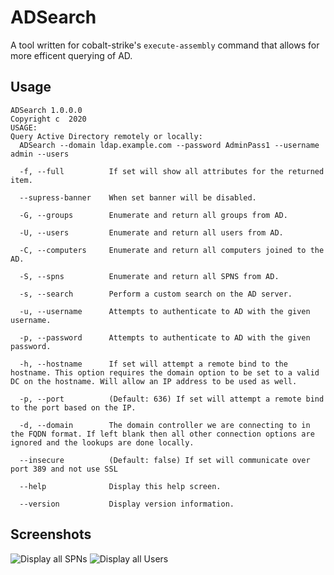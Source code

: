 # ADSearch
A tool written for cobalt-strike's `execute-assembly` command that allows for more efficent querying of AD.

## Usage
```
ADSearch 1.0.0.0
Copyright c  2020
USAGE:
Query Active Directory remotely or locally:
  ADSearch --domain ldap.example.com --password AdminPass1 --username admin --users

  -f, --full          If set will show all attributes for the returned item.

  --supress-banner    When set banner will be disabled.

  -G, --groups        Enumerate and return all groups from AD.

  -U, --users         Enumerate and return all users from AD.

  -C, --computers     Enumerate and return all computers joined to the AD.

  -S, --spns          Enumerate and return all SPNS from AD.

  -s, --search        Perform a custom search on the AD server.

  -u, --username      Attempts to authenticate to AD with the given username.

  -p, --password      Attempts to authenticate to AD with the given password.

  -h, --hostname      If set will attempt a remote bind to the hostname. This option requires the domain option to be set to a valid DC on the hostname. Will allow an IP address to be used as well.

  -p, --port          (Default: 636) If set will attempt a remote bind to the port based on the IP.

  -d, --domain        The domain controller we are connecting to in the FQDN format. If left blank then all other connection options are ignored and the lookups are done locally.

  --insecure          (Default: false) If set will communicate over port 389 and not use SSL

  --help              Display this help screen.

  --version           Display version information.
```

## Screenshots
![Display all SPNs](https://github.com/tomcarver16/ADSearch/blob/master/Images/all-spns.png "All Spns")
![Display all Users](https://github.com/tomcarver16/ADSearch/blob/master/Images/all-users.png "All Users")
